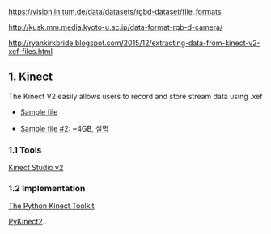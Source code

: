 https://vision.in.tum.de/data/datasets/rgbd-dataset/file_formats

http://kusk.mm.media.kyoto-u.ac.jp/data-format-rgb-d-camera/


http://ryankirkbride.blogspot.com/2015/12/extracting-data-from-kinect-v2-xef-files.html



## 1. Kinect

The Kinect V2 easily allows users to record and store stream data using .xef

- [Sample file](https://onedrive.live.com/redir?resid=6C9B964871C6D593!106&authkey=!AHb2Z7OLN1PFR0w&ithint=file%2czip)

- [Sample file #2](https://docs.google.com/uc?id=0By9de2RvCNS2NjdaYTNaNlBtQ1k&export=download): ~4GB, [설명](http://blogs.interknowlogy.com/2015/01/22/kinect-face-tracking-without-a-kinect/)

### 1.1 Tools

[Kinect Studio v2](https://dgoins.wordpress.com/2014/03/30/exploring-the-kinect-studio-v2/)


### 1.2 Implementation 

[The Python Kinect Toolkit](https://github.com/Qirky/PyKinectTk)

[PyKinect2](https://github.com/Kinect/PyKinect2)..